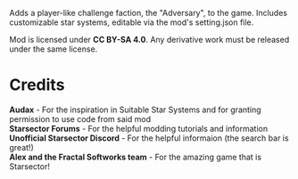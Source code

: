 Adds a player-like challenge faction, the "Adversary", to the game. Includes customizable star systems, editable via the mod's setting.json file.

Mod is licensed under <b>CC BY-SA 4.0</b>. Any derivative work must be released under the same license.

# Credits
<b>Audax</b> - For the inspiration in Suitable Star Systems and for granting permission to use code from said mod<br>
<b>Starsector Forums</b> - For the helpful modding tutorials and information<br>
<b>Unofficial Starsector Discord</b> - For the helpful informaion (the search bar is great!)<br>
<b>Alex and the Fractal Softworks team</b> - For the amazing game that is Starsector!<br>
